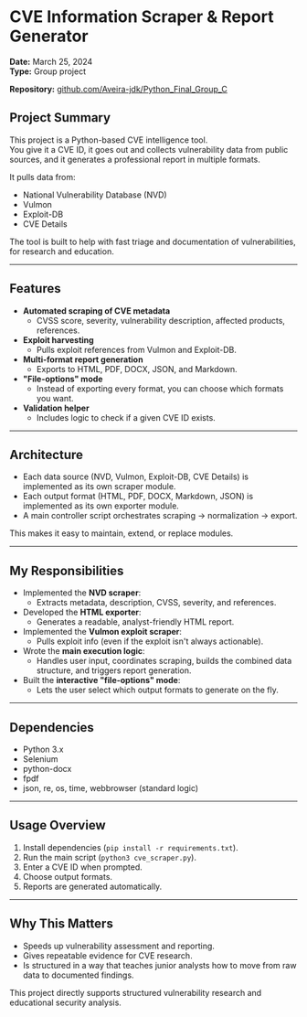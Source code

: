# CVE Information Scraper & Report Generator
**Date:** March 25, 2024  
**Type:** Group project

**Repository:** [github.com/Aveira-jdk/Python_Final_Group_C](https://github.com/Aveira-jdk/Python_Final_Group_C)

## Project Summary
This project is a Python-based CVE intelligence tool.  
You give it a CVE ID, it goes out and collects vulnerability data from public sources, and it generates a professional report in multiple formats.

It pulls data from:
- National Vulnerability Database (NVD)
- Vulmon
- Exploit-DB
- CVE Details

The tool is built to help with fast triage and documentation of vulnerabilities, for research and education.

---

## Features
- **Automated scraping of CVE metadata**  
  - CVSS score, severity, vulnerability description, affected products, references.
- **Exploit harvesting**  
  - Pulls exploit references from Vulmon and Exploit-DB.
- **Multi-format report generation**  
  - Exports to HTML, PDF, DOCX, JSON, and Markdown.
- **"File-options" mode**  
  - Instead of exporting every format, you can choose which formats you want.
- **Validation helper**  
  - Includes logic to check if a given CVE ID exists.

---

## Architecture
- Each data source (NVD, Vulmon, Exploit-DB, CVE Details) is implemented as its own scraper module.
- Each output format (HTML, PDF, DOCX, Markdown, JSON) is implemented as its own exporter module.
- A main controller script orchestrates scraping → normalization → export.

This makes it easy to maintain, extend, or replace modules.

---

## My Responsibilities
- Implemented the **NVD scraper**:
  - Extracts metadata, description, CVSS, severity, and references.
- Developed the **HTML exporter**:
  - Generates a readable, analyst-friendly HTML report.
- Implemented the **Vulmon exploit scraper**:
  - Pulls exploit info (even if the exploit isn't always actionable).
- Wrote the **main execution logic**:
  - Handles user input, coordinates scraping, builds the combined data structure, and triggers report generation.
- Built the **interactive "file-options" mode**:
  - Lets the user select which output formats to generate on the fly.

---

## Dependencies
- Python 3.x
- Selenium
- python-docx
- fpdf
- json, re, os, time, webbrowser (standard logic)

---

## Usage Overview
1. Install dependencies (`pip install -r requirements.txt`).
2. Run the main script (`python3 cve_scraper.py`).
3. Enter a CVE ID when prompted.
4. Choose output formats.
5. Reports are generated automatically.

---

## Why This Matters
- Speeds up vulnerability assessment and reporting.
- Gives repeatable evidence for CVE research.
- Is structured in a way that teaches junior analysts how to move from raw data to documented findings.

This project directly supports structured vulnerability research and educational security analysis.

